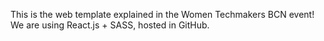 This is the web template explained in the Women Techmakers BCN event!
We are using React.js + SASS, hosted in GitHub.
